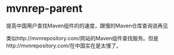 mvnrep-parent
=============

提高中国用户查找Maven组件的的速度，跟慢的Maven仓库查询说再见

类似http://mvnrepository.com/网站的Maven组件查找服务。但是http://mvnrepository.com/在中国实在是太慢了。
